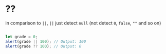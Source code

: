 # ??

in comparison to `||`, `||` just detect `null` (not detect `0`, `false`, `""` and so on)

``` js

let grade = 0;
alert(grade || 100); // Output: 100
alert(grade ?? 100); // Output: 0

```
